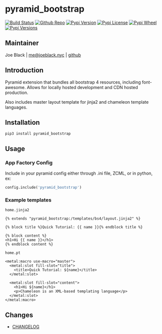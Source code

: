 # pyramid_bootstrap
[![Build Status](https://travis-ci.org/joeblackwaslike/pyramid_bootstrap.svg?branch=master)](https://travis-ci.org/joeblackwaslike/pyramid_bootstrap) [![Github Repo](https://img.shields.io/badge/contributions-welcome-brightgreen.svg?style=flat)](https://github.com/joeblackwaslike/pyramid_bootstrap) [![Pypi Version](https://img.shields.io/pypi/v/pyramid_bootstrap.svg)](https://pypi.python.org/pypi/pyramid_bootstrap) [![Pypi License](https://img.shields.io/pypi/l/pyramid_bootstrap.svg)](https://pypi.python.org/pypi/pyramid_bootstrap) [![Pypi Wheel](https://img.shields.io/pypi/wheel/pyramid_bootstrap.svg)](https://pypi.python.org/pypi/pyramid_bootstrap) [![Pypi Versions](https://img.shields.io/pypi/pyversions/pyramid_bootstrap.svg)](https://pypi.python.org/pypi/pyramid_bootstrap)


## Maintainer
Joe Black | <me@joeblack.nyc> | [github](https://github.com/joeblackwaslike)


## Introduction
Pyramid extension that bundles all bootstrap 4 resources, including
font-awesome.  Allows for locally hosted development and CDN hosted production.


Also includes master layout template for jinja2 and chameleon template languages.


## Installation
```shell
pip3 install pyramid_bootstrap
```


## Usage

### App Factory Config
Include in your pyramid config either through .ini file, ZCML, or in python, ex:
```python
config.include('pyramid_bootstrap')
```

### Example templates
`home.jinja2`
```jinja2
{% extends "pyramid_bootstrap:/templates/bs4/layout.jinja2" %}

{% block title %}Quick Tutorial: {{ name }}{% endblock title %}

{% block content %}
<h1>Hi {{ name }}</h1>
{% endblock content %}
```

`home.pt`
```chameleon
<metal:macro use-macro="master">
  <metal:slot fill-slot="title">
    <title>Quick Tutorial: ${name}</title>
  </metal:slot>

  <metal:slot fill-slot="content">
    <h1>Hi ${name}</h1>
    <p>Chameleon is an XML-based templating language</p>
  </metal:slot>
</metal:macro>
```


## Changes
* [CHANGELOG](CHANGELOG.md)
